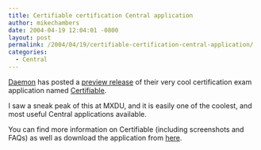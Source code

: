 ```yaml
---
title: Certifiable certification Central application
author: mikechambers
date: 2004-04-19 12:04:01 -0800
layout: post
permalink: /2004/04/19/certifiable-certification-central-application/
categories:
  - Central
---
```



[Daemon][1] has posted a [preview release][2] of their very cool certification exam application named [Certifiable][3].

I saw a sneak peak of this at MXDU, and it is easily one of the coolest, and most useful Central applications available.

You can find more information on Certifiable (including screenshots and FAQs) as well as download the application from [here][3].

 [1]: http://www.daemon.com.au/
 [2]: http://blog.daemon.com.au/archives/000262.html
 [3]: http://certifiable.daemon.com.au/